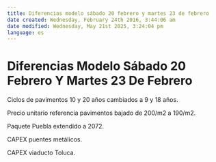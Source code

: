 ```yaml
---
title: Diferencias modelo sábado 20 febrero y martes 23 de febrero
date created: Wednesday, February 24th 2016, 3:44:06 am
date modified: Wednesday, May 21st 2025, 3:24:04 pm
language: es
---
```


# Diferencias Modelo Sábado 20 Febrero Y Martes 23 De Febrero

Ciclos de pavimentos 10 y 20 años cambiados a 9 y 18 años.

Precio unitario referencia pavimentos bajado de 200/m2 a 190/m2.

Paquete Puebla extendido a 2072.

CAPEX puentes metálicos.

CAPEX viaducto Toluca.
